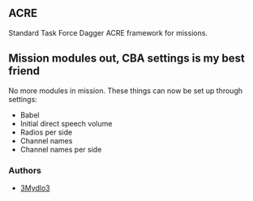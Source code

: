 ## ACRE

Standard Task Force Dagger ACRE framework for missions.

## Mission modules out, CBA settings is my best friend

No more modules in mission. These things can now be set up through settings:

- Babel
- Initial direct speech volume
- Radios per side
- Channel names
- Channel names per side

### Authors

- [3Mydlo3](http://github.com/3Mydlo3)
